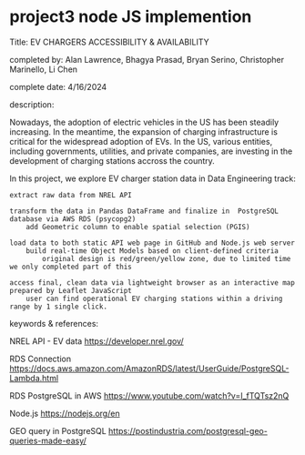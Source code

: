 # project3 node JS implemention


Title: EV CHARGERS ACCESSIBILITY & AVAILABILITY


completed by: Alan Lawrence, Bhagya Prasad, Bryan Serino, Christopher Marinello, Li Chen

complete date: 4/16/2024

description:

Nowadays, the adoption of electric vehicles in the US has been steadily increasing. In the meantime, the expansion of charging infrastructure is critical for the widespread adoption of EVs. In the US, various entities, including governments, utilities, and private companies, are investing in the development of charging stations accross the country.

In this project, we explore EV charger station data in Data Engineering track:

    extract raw data from NREL API

    transform the data in Pandas DataFrame and finalize in  PostgreSQL database via AWS RDS (psycopg2)
        add Geometric column to enable spatial selection (PGIS)

    load data to both static API web page in GitHub and Node.js web server 
        build real-time Object Models based on client-defined criteria 
            original design is red/green/yellow zone, due to limited time we only completed part of this
            
    access final, clean data via lightweight browser as an interactive map prepared by Leaflet JavaScript
        user can find operational EV charging stations within a driving range by 1 single click.

keywords & references:

NREL API - EV data
https://developer.nrel.gov/

RDS Connection
https://docs.aws.amazon.com/AmazonRDS/latest/UserGuide/PostgreSQL-Lambda.html

RDS PostgreSQL in AWS
https://www.youtube.com/watch?v=I_fTQTsz2nQ

Node.js
https://nodejs.org/en

GEO query in PostgreSQL
https://postindustria.com/postgresql-geo-queries-made-easy/



